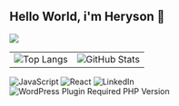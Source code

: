 ## Hello World, i'm Heryson 👋
<img src="https://img.shields.io/badge/My%20Profile-8A2BE2">
<table>
  <tr>
    <td><img src="https://github-readme-stats.vercel.app/api/top-langs/?username=ribshow&layout=compact&theme=dracula" alt="Top Langs" /></td>
    <td><img src="https://github-readme-stats.vercel.app/api?username=ribshow&show_icons=true&theme=dracula" alt="GitHub Stats" /></td>
  </tr>
</table>

![JavaScript](https://img.shields.io/badge/-JavaScript-black?style=flat-square&logo=javascript)
![React](https://img.shields.io/badge/-React-black?style=flat-square&logo=react)
![LinkedIn](https://img.shields.io/badge/-LinkedIn-blue?style=flat-square&logo=linkedin)
![WordPress Plugin Required PHP Version](https://img.shields.io/wordpress/plugin/required-php/:slug)


<!--
**ribshow/ribshow** is a ✨ _special_ ✨ repository because its `README.md` (this file) appears on your GitHub profile.

Here are some ideas to get you started:

- 🔭 I’m currently working on ...
- 🌱 I’m currently learning ...
- 👯 I’m looking to collaborate on ...
- 🤔 I’m looking for help with ...
- 💬 Ask me about ...
- 📫 How to reach me: ...
- 😄 Pronouns: ...
- ⚡ Fun fact: ...
-->
